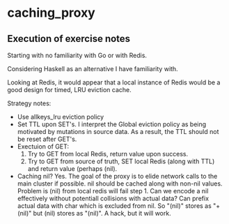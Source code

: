 # caching_proxy

## Execution of exercise notes
Starting with no familiarity with Go or with Redis. 

Considering Haskell as an alternative I have familiarity with.

Looking at Redis, it would appear that a local instance of Redis would be a good design for timed, LRU eviction cache.

Strategy notes:
* Use allkeys_lru eviction policy
* Set TTL upon SET's. I interpret the Global eviction policy as being motivated by mutations in source data. As a result, the TTL should not be reset after GET's.
* Exectuion of GET:
  1. Try to GET from local Redis, return value upon success.
  2. Try to GET from source of truth, SET local Redis (along with TTL) and return value (perhaps (nil).
* Caching nil? Yes. The goal of the proxy is to elide network calls to the main cluster if possible. nil should be cached along with non-nil values. Problem is (nil) from local redis will fail step 1. Can we encode a nil effectively without potentiall collisions with actual data? Can prefix actual data with char which is excluded from nil.  So "(nil)" stores as "+(nil)" but (nil) stores as "(nil)". A hack, but it will work. 
